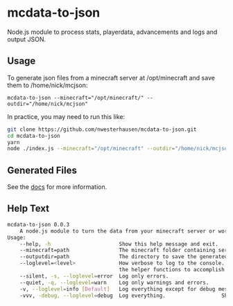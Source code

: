 # mcdata-to-json

Node.js module to process stats, playerdata, advancements and logs and output JSON.

## Usage

To generate json files from a minecraft server at /opt/minecraft and save them to /home/nick/mcjson:

`mcdata-to-json --minecraft="/opt/minecraft/" --outdir="/home/nick/mcjson"`

In practice, you may need to run this like:

```bash
git clone https://github.com/nwesterhausen/mcdata-to-json.git
cd mcdata-to-json
yarn
node ./index.js --minecraft="/opt/minecraft" --outdir="/home/nick/mcjson"
```

## Generated Files

See the [docs](doc/files.md) for more information.

## Help Text

```bash
mcdata-to-json 0.0.3
    A node.js module to turn the data from your minecraft server or world into json.
Usage:
    --help, -h                      Show this help message and exit.
    --minecraft=path                The minecraft folder containing server.properties and world.
    --outputdir=path                The directory to save the generated JSON files into.
    --loglevel=<level>              How verbose to log to the console. Also you can use one of
                                    the helper functions to accomplish this to varying degrees:
    --silent, -s, --loglevel=error  Log only errors.
    --quiet, -q, --loglevel=warn    Log only warnings and errors.
    -v, --loglevel=info [Default]   Log everything except for debug messages.
    -vvv, -debug, --loglevel=debug  Log everything.                  Show the help message.                                         false
```
